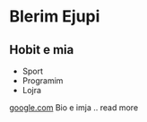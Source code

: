 # Blerim Ejupi

## Hobit e mia
- Sport
- Programim
- Lojra

[google.com](google.com) Bio e imja .. read more
